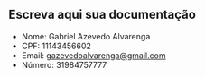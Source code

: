 ## Escreva aqui sua documentação

- Nome: Gabriel Azevedo Alvarenga
- CPF: 11143456602
- Email: gazevedoalvarenga@gmail.com
- Número: 31984757777

